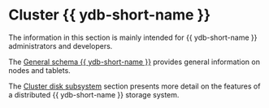 # Cluster {{ ydb-short-name }}

The information in this section is mainly intended for {{ ydb-short-name }} administrators and developers.

The [General schema {{ ydb-short-name }}](common_scheme_ydb.md) provides general information on nodes and tablets.

The [Cluster disk subsystem](distributed_storage.md) section presents more detail on the features of a distributed {{ ydb-short-name }} storage system.
